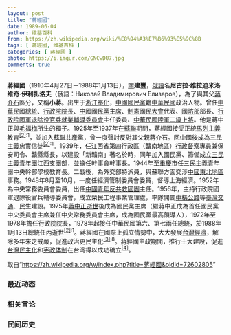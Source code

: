 ```yaml
---
layout: post
title: "蔣經國"
date: 1989-06-04
author: 维基百科
from: https://zh.wikipedia.org/wiki/%E8%94%A3%E7%B6%93%E5%9C%8B
tags: [ 蔣經國, 维基百科 ]
categories: [ 蔣經國 ]
photo: https://i.imgur.com/GNCwDU7.jpg
comments: true
---
```

<div class="mw-parser-output"><div id="noteTA-43dfb49b" class="noteTA"><div class="noteTA-group"><div data-noteta-group-source="module" data-noteta-group="People"></div></div><div class="noteTA-local"><div data-noteta-code="zh-hans:乌拉尔山脉;zh-hant:烏拉山脈;"></div><div data-noteta-code="zh-hans:乌拉尔重型机器制造厂;zh-hant:烏拉重型機械製造廠;"></div><div data-noteta-code="zh-tw:史達林;zh-cn:斯大林;zh-hk:史太林;"></div><div data-noteta-code="zh-hans:台;zh-hk:台;zh-tw:臺;"></div><div data-noteta-code="zh-hans:蒋介石;zh-hk:蔣介石;zh-tw:蔣中正;"></div></div></div>

<p><b>蔣經國</b>（1910年4月27日－1988年1月13日），<a href="/wiki/%E8%A1%A8%E5%AD%97" title="表字">字</a><b>建豐</b>，<a href="/wiki/%E4%BF%84%E8%AA%9E" class="mw-redirect" title="俄語">俄語</a>名<b>尼古拉·维拉迪米洛维奇·伊利扎洛夫</b>（俄語：<span lang="ru">Николай Владимирович Елизаров</span>），為了與其父<a href="/wiki/%E8%94%A3%E4%BB%8B%E7%9F%B3" class="mw-redirect" title="蔣介石">蔣介石</a>區分，又稱<b>小蔣</b>。出生于<a href="/wiki/%E6%B5%99%E6%B1%9F%E7%9C%81_(%E6%B8%85)" class="mw-redirect" title="浙江省 (清)">浙江</a><a href="/wiki/%E5%A5%89%E5%8C%96%E7%B8%A3" title="奉化縣">奉化</a>，<a href="/wiki/%E4%B8%AD%E5%9C%8B%E5%9C%8B%E6%B0%91%E9%BB%A8" title="中國國民黨">中國國民黨</a>籍<a href="/wiki/%E4%B8%AD%E8%8F%AF%E6%B0%91%E5%9C%8B" title="中華民國">中華民國</a>政治人物。曾任<a href="/wiki/%E4%B8%AD%E8%8F%AF%E6%B0%91%E5%9C%8B%E7%B8%BD%E7%B5%B1" title="中華民國總統">中華民國總統</a>、<a href="/wiki/%E8%A1%8C%E6%94%BF%E9%99%A2%E9%99%A2%E9%95%B7" title="行政院院長">行政院院長</a>、<a href="/wiki/%E4%B8%AD%E5%9C%8B%E5%9C%8B%E6%B0%91%E9%BB%A8%E4%B8%BB%E5%B8%AD" title="中國國民黨主席">中國國民黨主席</a>、<a href="/wiki/%E5%88%B6%E6%86%B2%E5%9C%8B%E6%B0%91%E5%A4%A7%E6%9C%83" title="制憲國民大會">制憲國民大會</a>代表、<a href="/wiki/%E4%B8%AD%E8%8F%AF%E6%B0%91%E5%9C%8B%E5%9C%8B%E9%98%B2%E9%83%A8" title="中華民國國防部">國防部</a>部長、<a href="/wiki/%E4%B8%AD%E8%8F%AF%E6%B0%91%E5%9C%8B%E5%9C%8B%E8%BB%8D%E9%80%80%E9%99%A4%E5%BD%B9%E5%AE%98%E5%85%B5%E8%BC%94%E5%B0%8E%E5%A7%94%E5%93%A1%E6%9C%83" title="中華民國國軍退除役官兵輔導委員會">行政院國軍退除役官兵就業輔導委員會</a>主任委員、<a href="/wiki/%E4%B8%AD%E8%8F%AF%E6%B0%91%E5%9C%8B%E9%99%B8%E8%BB%8D" title="中華民國陸軍">中華民國陸軍</a><a href="/wiki/%E4%BA%8C%E7%B4%9A%E4%B8%8A%E5%B0%87" class="mw-redirect" title="二級上將">二級上將</a>。他是蔣中正與<a href="/wiki/%E6%AF%9B%E7%A6%8F%E6%A2%85" title="毛福梅">毛福梅</a>所生的獨子。1925年至1937年在<a href="/wiki/%E8%98%87%E8%81%AF" class="mw-redirect" title="蘇聯">蘇聯</a>期間，蔣經國接受正統<a href="/wiki/%E9%A6%AC%E5%88%97%E4%B8%BB%E7%BE%A9" class="mw-redirect" title="馬列主義">馬列主義</a>教育<sup id="cite_ref-國_2-0" class="reference"><a href="#cite_note-國-2">[2]</a></sup><sup class="reference" style="white-space:nowrap;">:1</sup>，並加入<a href="/wiki/%E5%85%A8%E8%81%94%E7%9B%9F%E5%85%B1%E4%BA%A7%E5%85%9A%EF%BC%88%E5%B8%83%E5%B0%94%E4%BB%80%E7%BB%B4%E5%85%8B%EF%BC%89" class="mw-redirect" title="全联盟共产党（布尔什维克）">蘇聯共產黨</a>，曾一度聲討反對其父親蔣介石。回<a href="/wiki/%E4%B8%AD%E8%8F%AF%E6%B0%91%E5%9C%8B%E5%A4%A7%E9%99%B8%E6%99%82%E6%9C%9F" title="中華民國大陸時期">中國</a>後成為<a href="/wiki/%E4%B8%89%E6%B0%91%E4%B8%BB%E7%BE%A9" title="三民主義">三民主義</a>忠實信徒<sup id="cite_ref-國_2-1" class="reference"><a href="#cite_note-國-2">[2]</a></sup><sup class="reference" style="white-space:nowrap;">:1</sup>。1939年，任江西省第四行政區（<a href="/wiki/%E8%B5%A3%E5%8D%97" class="mw-redirect" title="赣南">贛南</a>地區）<a href="/wiki/%E8%A1%8C%E6%94%BF%E5%85%AC%E7%BD%B2" title="行政公署">行政督察專員</a>兼保安司令、贛縣縣長，以建設「新贛南」著名於時，同年加入國民黨、籌備成立<a href="/wiki/%E4%B8%89%E6%B0%91%E4%B8%BB%E7%BE%A9%E9%9D%92%E5%B9%B4%E5%9C%98" title="三民主義青年團">三民主義青年團</a>江西支團部，並擔任幹事會幹事長。1944年至<a href="/wiki/%E9%87%8D%E6%85%B6%E5%B8%82_(%E4%B8%AD%E8%8F%AF%E6%B0%91%E5%9C%8B)" title="重慶市 (中華民國)">重慶市</a>任三民主義青年團中央幹部學校教育長。二戰後，為外交部特派員，與蘇聯方面交涉<a href="/wiki/%E4%B8%AD%E5%9C%8B%E6%9D%B1%E5%8C%97%E5%9C%B0%E5%8D%80" class="mw-redirect" title="中國東北地區">中國東北地區</a>事務。1948年8月至10月，一度任經濟管制委員會委員，督導上海經濟。1952年為中央常務委員會委員，出任<a href="/wiki/%E4%B8%AD%E5%9C%8B%E9%9D%92%E5%B9%B4%E5%8F%8D%E5%85%B1%E6%95%91%E5%9C%8B%E5%9C%98" class="mw-redirect" title="中國青年反共救國團">中國青年反共救國團</a>主任。1956年，主持行政院國軍退除役官兵輔導委員會，成立榮民工程事業管理處，率隊開闢<a href="/wiki/%E4%B8%AD%E6%A9%AB%E5%85%AC%E8%B7%AF" title="中橫公路">中橫公路</a>等<a href="/wiki/%E8%87%BA%E7%81%A3%E4%BA%A4%E9%80%9A" title="臺灣交通">臺灣交通</a>、民生建設。1975年<a href="/wiki/%E8%94%A3%E4%B8%AD%E6%AD%A3%E9%80%9D%E4%B8%96" class="mw-redirect" title="蔣中正逝世">蔣中正逝世</a>後成為國民黨主席（繼蔣中正成為首任國民黨中央委員會主席兼任中央常務委員會主席，成為國民黨最高領導人），1972年至1978年擔任行政院院長，1978年起接任中華民國第六、第七兩任總統，於1988年1月13日總統任內逝世<sup id="cite_ref-國_2-2" class="reference"><a href="#cite_note-國-2">[2]</a></sup><sup class="reference" style="white-space:nowrap;">:1</sup>。蔣經國在國際上孤立情勢中，大大發展<a href="/wiki/%E4%B8%AD%E8%8F%AF%E6%B0%91%E5%9C%8B%E7%B6%93%E6%BF%9F" class="mw-redirect" title="中華民國經濟">台灣經濟</a>，解除多年來之<a href="/wiki/%E8%87%BA%E7%81%A3%E7%9C%81%E6%88%92%E5%9A%B4%E4%BB%A4" title="臺灣省戒嚴令">戒嚴</a>，促進<a href="/wiki/%E6%94%BF%E6%B2%BB%E6%B0%91%E4%B8%BB%E5%8C%96%EF%BC%8C%E5%86%9B%E9%98%9F%E5%9B%BD%E5%AE%B6%E5%8C%96" title="政治民主化，军队国家化">政治更民主化</a><sup id="cite_ref-傳_3-0" class="reference"><a href="#cite_note-傳-3">[3]</a></sup><sup class="reference" style="white-space:nowrap;">:8</sup>。蔣經國主政期間，推行<a href="/wiki/%E5%8D%81%E5%A4%A7%E5%BB%BA%E8%A8%AD" title="十大建設">十大建設</a>，促進<a href="/wiki/%E5%8F%B0%E7%81%A3%E6%B0%91%E4%B8%BB%E5%8C%96" class="mw-redirect" title="台灣民主化">台灣民主化</a>和<a href="/wiki/%E5%AE%AA%E6%94%BF%E4%BD%93%E5%88%B6" class="mw-redirect" title="宪政体制">宪政体制</a>在台湾得以成功确立<sup id="cite_ref-4" class="reference"><a href="#cite_note-4">[4]</a></sup>。
</p>
</div><noscript><img src="//zh.wikipedia.org/wiki/Special:CentralAutoLogin/start?type=1x1" alt="" title="" width="1" height="1" style="border: none; position: absolute;"></noscript>
<div class="printfooter">取自“<a dir="ltr" href="https://zh.wikipedia.org/w/index.php?title=蔣經國&amp;oldid=72602805">https://zh.wikipedia.org/w/index.php?title=蔣經國&amp;oldid=72602805</a>”</div><div id="recent-news"><h3>最近动态</h3><ul></ul></div><div id="open-opinion"><h3>相关言论</h3><ul></ul></div><div id="mjls-record"><h3>民间历史</h3><ul></ul></div>